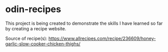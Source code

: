 # odin-recipes
This project is being created to demonstrate the skills I have learned so far by creating a recipe website.




Source of recipe(s):
https://www.allrecipes.com/recipe/236609/honey-garlic-slow-cooker-chicken-thighs/